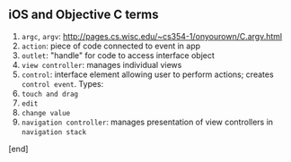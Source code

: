 ## iOS and Objective C terms

 1. `argc`, `argv`: http://pages.cs.wisc.edu/~cs354-1/onyourown/C.argv.html
 1. `action`: piece of code connected to event in app
 1. `outlet`: "handle" for code to access interface object
 1. `view controller`: manages individual views
 1. `control`: interface element allowing user to perform actions; creates `control event`. Types:
   2. `touch and drag`
   2. `edit`
   2. `change value`
 1. `navigation controller`: manages presentation of view controllers in `navigation stack`

[end]
